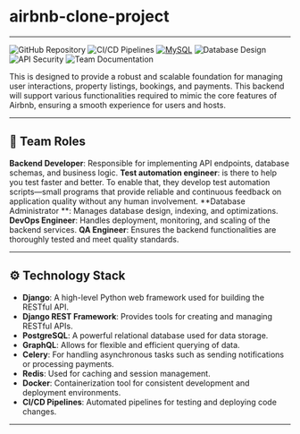 # airbnb-clone-project
---
![GitHub Repository](https://img.shields.io/badge/-GitHub_Repository_Management-2088FF?logo=github&logoColor=white)
![CI/CD Pipelines](https://img.shields.io/badge/-CI/CD_Pipelines-FF6F00?logo=githubactions&logoColor=white)
[![MySQL](https://img.shields.io/badge/MySQL-4479A1?style=for-the-badge&logo=mysql&logoColor=white)](https://www.mysql.com/)
![Database Design](https://img.shields.io/badge/-Relational_DB_Design-4479A1?logo=postgresql&logoColor=white)
![API Security](https://img.shields.io/badge/-API_Security-4A154B?logo=owasp&logoColor=white)
![Team Documentation](https://img.shields.io/badge/-Team_Role_Docs-2496ED?logo=readthedocs&logoColor=white)

This is designed to provide a robust and scalable foundation for managing user interactions, property listings, bookings, and payments. This backend will support various functionalities required to mimic the core features of Airbnb, ensuring a smooth experience for users and hosts.

---
## 👥 Team Roles

**Backend Developer**: Responsible for implementing API endpoints, database schemas, and business logic.
**Test automation engineer**: is there to help you test faster and better. To enable that, they develop test automation scripts—small programs that provide reliable and continuous feedback on application quality without any human involvement.
**Database Administrator **: Manages database design, indexing, and optimizations.
**DevOps Engineer**: Handles deployment, monitoring, and scaling of the backend services.
**QA Engineer**: Ensures the backend functionalities are thoroughly tested and meet quality standards.

---
## ⚙️ Technology Stack
- **Django**: A high-level Python web framework used for building the RESTful API.
- **Django REST Framework**: Provides tools for creating and managing RESTful APIs.
- **PostgreSQL**: A powerful relational database used for data storage.
- **GraphQL**: Allows for flexible and efficient querying of data.
- **Celery**: For handling asynchronous tasks such as sending notifications or processing payments.
- **Redis**: Used for caching and session management.
- **Docker**: Containerization tool for consistent development and deployment environments.
- **CI/CD Pipelines**: Automated pipelines for testing and deploying code changes.
---

